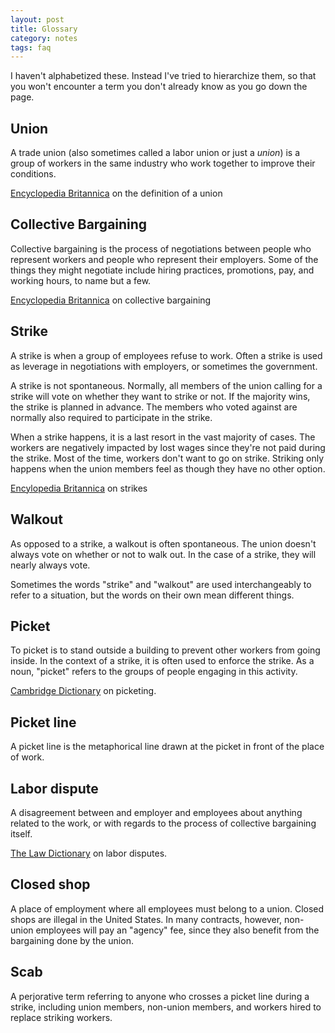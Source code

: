 ```yaml
---
layout: post
title: Glossary 
category: notes
tags: faq
---
```


I haven't alphabetized these. Instead I've tried to hierarchize them, so that you won't encounter a term you don't already know as you go down the page. 

## Union
 A trade union (also sometimes called a labor union or just a *union*) is a group of workers in the same industry who work together to improve their conditions. 

[Encyclopedia Britannica](https://www.britannica.com/topic/trade-union) on the definition of a union

## Collective Bargaining
Collective bargaining is the process of negotiations between people who represent workers and people who represent their employers. Some of the things they might negotiate include hiring practices, promotions, pay, and working hours, to name but a few. 

[Encyclopedia Britannica](https://www.britannica.com/topic/collective-bargaining) on collective bargaining

## Strike
A strike is when a group of employees refuse to work. Often a strike is used as leverage in negotiations with employers, or sometimes the government. 

A strike is not spontaneous. Normally, all members of the union calling for a strike will vote on whether they want to strike or not. If the majority wins, the strike is planned in advance. The members who voted against are normally also required to participate in the strike. 

When a strike happens, it is a last resort in the vast majority of cases. The workers are negatively impacted by lost wages since they're not paid during the strike. Most of the time, workers don't want to go on strike. Striking only happens when the union members feel as though they have no other option. 

[Encylopedia Britannica](https://www.britannica.com/topic/strike-industrial-relations) on strikes 

## Walkout
As opposed to a strike, a walkout is often spontaneous. The union doesn't always vote on whether or not to walk out. In the case of a strike, they will nearly always vote. 

Sometimes the words "strike" and "walkout" are used interchangeably to refer to a situation, but the words on their own mean different things.

## Picket 
To picket is to stand outside a building to prevent other workers from going inside. In the context of a strike, it is often used to enforce the strike. As a noun, "picket" refers to the groups of people engaging in this activity.

[Cambridge Dictionary](https://dictionary.cambridge.org/us/dictionary/english/picket) on picketing. 

## Picket line
A picket line is the metaphorical line drawn at the picket in front of the place of work. 

## Labor dispute 
A disagreement between and employer and employees about anything related to the work, or with regards to the process of collective bargaining itself. 

[The Law Dictionary](https://thelawdictionary.org/labor-dispute/) on labor disputes. 

## Closed shop
A place of employment where all employees must belong to a union. Closed shops are illegal in the United States. In many contracts, however, non-union employees will pay an "agency" fee, since they also benefit from the bargaining done by the union.

## Scab 
A perjorative term referring to anyone who crosses a picket line during a strike, including union members, non-union members, and workers hired to replace striking workers.
